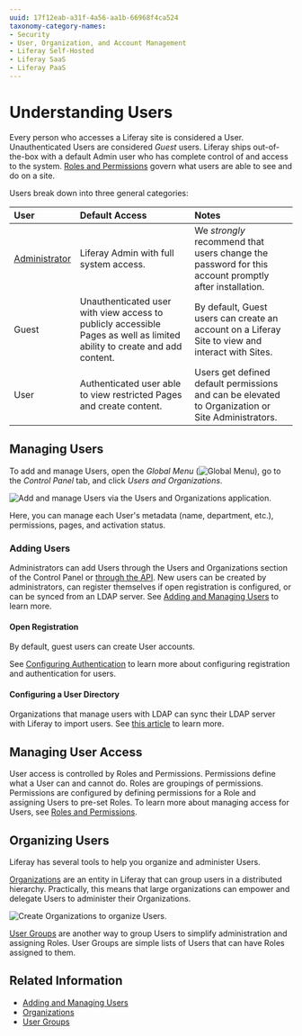 ```yaml
---
uuid: 17f12eab-a31f-4a56-aa1b-66968f4ca524
taxonomy-category-names:
- Security
- User, Organization, and Account Management
- Liferay Self-Hosted
- Liferay SaaS
- Liferay PaaS
---
```

# Understanding Users

Every person who accesses a Liferay site is considered a User. Unauthenticated Users are considered *Guest* users. Liferay ships out-of-the-box with a default Admin user who has complete control of and access to the system. [Roles and Permissions](../roles-and-permissions.md) govern what users are able to see and do on a site.

Users break down into three general categories:

| User | Default Access | Notes |
| :--- | :--- | :--- |
| [Administrator](../../getting-started/introduction-to-the-admin-account.md) | Liferay Admin with full system access. | We *strongly* recommend that users change the password for this account promptly after installation. |
| Guest | Unauthenticated user with view access to publicly accessible Pages as well as limited ability to create and add content. | By default, Guest users can create an account on a Liferay Site to view and interact with Sites. |
| User | Authenticated user able to view restricted Pages and create content. | Users get defined default permissions and can be elevated to Organization or Site Administrators. |

## Managing Users

To add and manage Users, open the *Global Menu* (![Global Menu](../../images/icon-applications-menu.png)), go to the *Control Panel* tab, and click *Users and Organizations*.

![Add and manage Users via the Users and Organizations application.](./understanding-users/images/01.png)

Here, you can manage each User's metadata (name, department, etc.), permissions, pages, and activation status.

### Adding Users

Administrators can add Users through the Users and Organizations section of the Control Panel or [through the API](../developer-guide/user-account-api-basics.md). New users can be created by administrators, can register themselves if open registration is configured, or can be synced from an LDAP server. See [Adding and Managing Users](./adding-and-managing-users.md) to learn more.

#### Open Registration

By default, guest users can create User accounts.

See [Configuring Authentication](../../installation-and-upgrades/securing-liferay/authentication-basics.md) to learn more about configuring registration and authentication for users.

#### Configuring a User Directory

Organizations that manage users with LDAP can sync their LDAP server with Liferay to import users. See [this article](../connecting-to-a-user-directory/connecting-to-an-ldap-directory.md) to learn more.

<!-- #### Other Methods

Are there other methods of adding users? -->

## Managing User Access

User access is controlled by Roles and Permissions. Permissions define what a User can and cannot do. Roles are groupings of permissions. Permissions are configured by defining permissions for a Role and assigning Users to pre-set Roles. To learn more about managing access for Users, see [Roles and Permissions](../roles-and-permissions.md).

## Organizing Users

Liferay has several tools to help you organize and administer Users.

[Organizations](../organizations/understanding-organizations.md) are an entity in Liferay that can group users in a distributed hierarchy. Practically, this means that large organizations can empower and delegate Users to administer their Organizations.

![Create Organizations to organize Users.](./understanding-users/images/02.png)

[User Groups](../user-groups/creating-and-managing-user-groups.md) are another way to group Users to simplify administration and assigning Roles. User Groups are simple lists of Users that can have Roles assigned to them.

## Related Information

* [Adding and Managing Users](./adding-and-managing-users.md)
* [Organizations](../organizations/understanding-organizations.md)
* [User Groups](../user-groups/creating-and-managing-user-groups.md)
